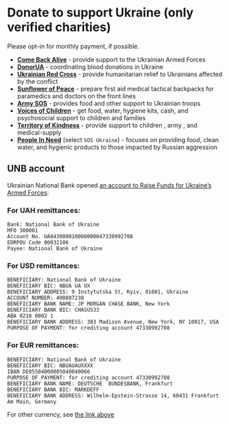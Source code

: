 # Donate to support Ukraine (only verified charities)

Please opt-in for monthly payment, if possible.

- [**Come Back Alive**](https://savelife.in.ua/en/donate/) - provide support to the Ukrainian Armed Forces
- [**DonorUA**](https://donor.ua/support) - coordinating blood donations in Ukraine
- [**Ukrainian Red Cross**](https://redcross.org.ua/en/donate/) - provide humanitarian relief to Ukrainians affected by the conflict
- [**Sunflower of Peace**](https://www.facebook.com/donate/507886070680475/) - prepare first aid medical tactical backpacks for paramedics and doctors on the front lines
- [**Army SOS**](https://armysos.com.ua/en/) - provides food and other support to Ukrainian troops
- [**Voices of Children**](https://voices.org.ua/en/) - get food, water, hygiene kits, cash, and psychosocial support to children and families
- [**Territory of Kindness**](https://vuf-td.space/en/) - provide support to children , army , and medical-supply
- [**People In Need**](https://www.peopleinneed.net/donate/once) (select `SOS Ukraine`) - focuses on providing food, clean water, and hygienic products to those impacted by Russian aggression

## UNB account

Ukrainian National Bank opened [an account to Raise Funds for Ukraine’s Armed Forces](https://bank.gov.ua/en/news/all/natsionalniy-bank-vidkriv-spetsrahunok-dlya-zboru-koshtiv-na-potrebi-armiyi):

### For UAH remittances:
```
Bank: National Bank of Ukraine
MFO 300001
Account No. UA843000010000000047330992708
EDRPOU Code 00032106
Payee: National Bank of Ukraine
```

### For USD remittances:
```
BENEFICIARY: National Bank of Ukraine
BENEFICIARY BIC: NBUA UA UX
BENEFICIARY ADDRESS: 9 Instytutska St, Kyiv, 01601, Ukraine
ACCOUNT NUMBER: 400807238
BENEFICIARY BANK NAME: JP MORGAN CHASE BANK, New York
BENEFICIARY BANK BIC: CHASUS33
ABA 0210 0002 1
BENEFICIARY BANK ADDRESS: 383 Madison Avenue, New York, NY 10017, USA
PURPOSE OF PAYMENT: for crediting account 47330992708
```

### For EUR remittances:
```
BENEFICIARY: National Bank of Ukraine
BENEFICIARY BIC: NBUAUAUXXXX
IBAN DE05504000005040040066
PURPOSE OF PAYMENT: for crediting account 47330992708
BENEFICIARY BANK NAME: DEUTSCHE  BUNDESBANK, Frankfurt
BENEFICIARY BANK BIC: MARKDEFF
BENEFICIARY BANK ADDRESS: Wilhelm-Epstein-Strasse 14, 60431 Frankfurt Am Main, Germany
```
For other currency, see [the link above](https://bank.gov.ua/en/news/all/natsionalniy-bank-vidkriv-spetsrahunok-dlya-zboru-koshtiv-na-potrebi-armiyi)
